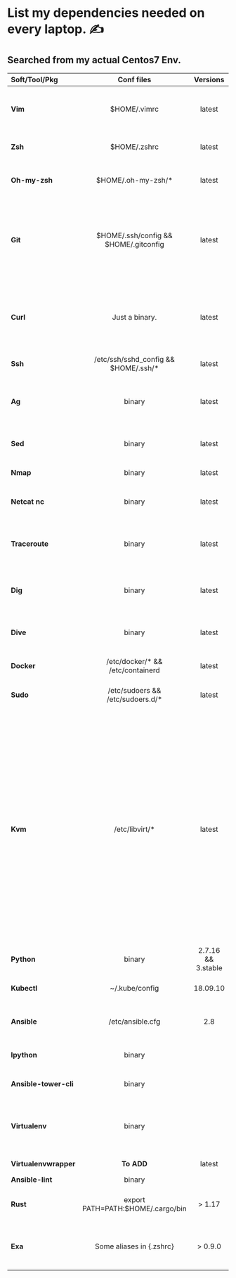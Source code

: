 # List my dependencies needed on every laptop. ✍️
## Searched from my actual Centos7 Env.  
  
| Soft/Tool/Pkg | Conf files | Versions | Details | Type |
| :--- | :---: | :---: | :---: | :---: |
| **Vim** | $HOME/.vimrc | latest | My text editor. With my confs. (maccros, indentation). | Package | 
| **Zsh** | $HOME/.zshrc | latest | My shell (aliases et ENV vars). | Package | 
| **Oh-my-zsh** | $HOME/.oh-my-zsh/* | latest | Framework for managing your zsh configuration. |  Libs |
| **Git** | $HOME/.ssh/config && $HOME/.gitconfig | latest | Git is a fast, scalable, distributed revision control system with an unusually rich command set. | Package |  
| **Curl** | Just a binary. | latest | Tool to transfer data to/from a server using a lot of proto (HTTP, FTP, SMTP, TFTP...) | Package |  
| **Ssh** | /etc/ssh/sshd_config && $HOME/.ssh/* | latest | My ssh client package. | Package |  
| **Ag** | binary | latest | A tool for searching a string in folders (support regex). | Package |  
| **Sed** | binary | latest | A tool to manipulate file content. | Package |  
| **Nmap** | binary | latest | A tool to scan network ports. | Package |  
| **Netcat nc** | binary | latest | A tool to open network connections. | Package |  
| **Traceroute** | binary | latest | A tool to trace a package travel through the network to reach an IP/url. | Package |  
| **Dig** | binary | latest | A tool to communicate with DNS servers. | Package |  
| **Dive** | binary | latest | A tool for exploring docker images layers. | Package (from github) |  
| **Docker** | /etc/docker/* && /etc/containerd | latest | Docker engine + cli. | Package |  
| **Sudo** | /etc/sudoers && /etc/sudoers.d/* | latest | Sudo tool to execute command as another user. | Package |  
| **Kvm** | /etc/libvirt/* | latest | Kernel-based Virtual Machine. Free and opensource Hypervisor for Linux :D. Qemu = logiciel libre de machine virtuelle, KVM = hyperviseur / instance de QEMU, Libvirt = lib de gestion de la virtualisation utilisée par des hyperviseurs, Virt-manager = outil graphique pour gérer les machines virtuelles.) | Packages (qemu-kvm, libvirt, libguestfs-tools, libvirt-python, virt-install, virt-manager) |  
| **Python** | binary | 2.7.16 && 3.stable | Python interpreter and lib. | Packages |  
| **Kubectl** | ~/.kube/config | 18.09.10 | Kubernetes cli to interact with K8s API. | Binary |  
| **Ansible** | /etc/ansible.cfg | 2.8 | Ansible and ansible-playbook cmd. | Pypi package |  
| **Ipython** | binary |  | Powerful Interactive Python shell. | Pypi package |  
| **Ansible-tower-cli**  | binary |  | CLI tool for Ansible Tower and AWX. | Pypi package |  
| **Virtualenv**  | binary |  | A tool for creating isolated 'virtual' python environments. | Pypi package |  
| **Virtualenvwrapper** | **To ADD** | latest | A wrapper for Virtualenv. | Pypi package |  
| **Ansible-lint** | binary |  | Ansible linter. | Pypi package |  
| **Rust** | export PATH=PATH:$HOME/.cargo/bin | > 1.17 | Rust compiler and Cargo package manager. | curl https://sh.rustup.rs -sSf && sh it |
| **Exa** | Some aliases in {.zshrc} | > 0.9.0 | Modern ls and more User friendly. Written in Rust. | Cargo package |

